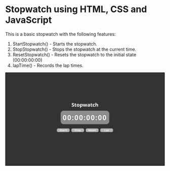 # Stopwatch using HTML, CSS and JavaScript

This is a basic stopwatch with the following features:

1. StartStopwatch() - Starts the stopwatch.
2. StopStopwatch() - Stops the stopwatch at the current time.
3. ResetStopwatch() - Resets the stopwatch to the initial state (00:00:00:00)
4. lapTime() - Records the lap times.

![Stopwatch](/assets/stopwatch.jpg)
